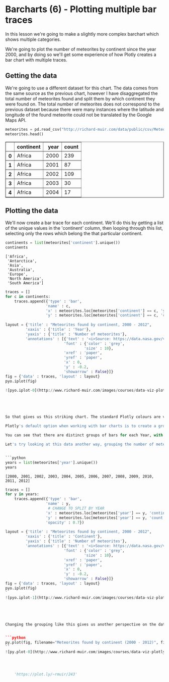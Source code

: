 
# Barcharts (6) - Plotting multiple bar traces

In this lesson we're going to make a slightly more complex barchart which shows multiple categories.

We're going to plot the number of meteorites by continent since the year 2000, and by doing so we'll get some experience of how Plotly creates a bar chart with multiple traces.






 






## Getting the data
We're going to use a different dataset for this chart. The data comes from the same source as the previous chart, however I have disaggregated the total number of meteorites found and split them by which continent they were found on. The total number of meteorites does not correspond to the previous dataset because there were many instances where the latitude and longitude of the found meteorite could not be translated by the Google Maps API.


```python
meteorites = pd.read_csv("http://richard-muir.com/data/public/csv/MeteoritesByContinent.csv", index_col = 0)
meteorites.head()
```




<div>
<table border="1" class="dataframe">
  <thead>
    <tr style="text-align: right;">
      <th></th>
      <th>continent</th>
      <th>year</th>
      <th>count</th>
    </tr>
  </thead>
  <tbody>
    <tr>
      <th>0</th>
      <td>Africa</td>
      <td>2000</td>
      <td>239</td>
    </tr>
    <tr>
      <th>1</th>
      <td>Africa</td>
      <td>2001</td>
      <td>87</td>
    </tr>
    <tr>
      <th>2</th>
      <td>Africa</td>
      <td>2002</td>
      <td>109</td>
    </tr>
    <tr>
      <th>3</th>
      <td>Africa</td>
      <td>2003</td>
      <td>30</td>
    </tr>
    <tr>
      <th>4</th>
      <td>Africa</td>
      <td>2004</td>
      <td>17</td>
    </tr>
  </tbody>
</table>
</div>



## Plotting the data

We'll now create a bar trace for each continent. We'll do this by getting a list of the unique values in the 'continent' column, then looping through this list, selecting only the rows which belong the that particular continent.


```python
continents = list(meteorites['continent'].unique())
continents
```




    ['Africa',
     'Antarctica',
     'Asia',
     'Australia',
     'Europe',
     'North America',
     'South America']




```python
traces = []
for c in continents:
    traces.append({'type' : 'bar',
                  'name' : c,
                  'x' : meteorites.loc[meteorites['continent'] == c, 'year'],
                  'y' : meteorites.loc[meteorites['continent'] == c, 'count']})
    
layout = {'title' : "Meteorites found by continent, 2000 - 2012",
         'xaxis' : {'title' : 'Year'},
         'yaxis' : {'title' : 'Number of meteorites'},
         'annotations' : [{'text' : '<i>Source: https://data.nasa.gov/view/ak9y-cwf9</i>',
                          'font' : {'color' : 'grey',
                                   'size' : 10},
                          'xref' : 'paper',
                          'yref' : 'paper',
                          'x' : 0,
                          'y' : -0.2,
                          'showarrow' : False}]}
fig = {'data' : traces, 'layout' : layout}
pyo.iplot(fig)

![pyo.iplot-0](http://www.richard-muir.com/images/courses/data-viz-plotly-python/testSection/Barcharts%20(06)%20-%20Plotting%20multiple%20bar%20traces/pyo.iplot-0.png)```





So that gives us this striking chart. The standard Plotly colours are very bright! 

Plotly's default option when working with bar charts is to create a grouped bar chart. We'll find out how to change this to a stacked or overlaid bar chart in the next lessons.

You can see that there are distinct groups of bars for each Year, with the bars in each group corresponding to a particular continent.

Let's try looking at this data another way, grouping the number of meteorites by continent rather than year. We'll also tone down those colours a little bit!


```python
years = list(meteorites['year'].unique())
years
```




    [2000, 2001, 2002, 2003, 2004, 2005, 2006, 2007, 2008, 2009, 2010, 2011, 2012]




```python
traces = []
for y in years:
    traces.append({'type' : 'bar',
                  'name' : y,
                   # CHANGE TO SPLIT BY YEAR
                  'x' : meteorites.loc[meteorites['year'] == y, 'continent'],
                  'y' : meteorites.loc[meteorites['year'] == y, 'count'],
                  'opacity' : 0.7})
    
layout = {'title' : "Meteorites found by continent, 2000 - 2012",
         'xaxis' : {'title' : 'Continent'},
         'yaxis' : {'title' : 'Number of meteorites'},
         'annotations' : [{'text' : '<i>Source: https://data.nasa.gov/view/ak9y-cwf9</i>',
                          'font' : {'color' : 'grey',
                                   'size' : 10},
                          'xref' : 'paper',
                          'yref' : 'paper',
                          'x' : 0,
                          'y' : -0.2,
                          'showarrow' : False}]}
fig = {'data' : traces, 'layout' : layout}
pyo.iplot(fig)
`
![pyo.iplot-1](http://www.richard-muir.com/images/courses/data-viz-plotly-python/testSection/Barcharts%20(06)%20-%20Plotting%20multiple%20bar%20traces/pyo.iplot-1.png)``





Changing the grouping like this gives us another perspective on the data; it shifts the focus to the differences between each year for each continent. Let's send this chart to the Plotly cloud:


```python
py.plot(fig, filename="Meteorites found by continent (2000 - 2012)", fileopt = "overwrite")
``
![py.plot-0](http://www.richard-muir.com/images/courses/data-viz-plotly-python/testSection/Barcharts%20(06)%20-%20Plotting%20multiple%20bar%20traces/py.plot-0.png)`




    'https://plot.ly/~rmuir/243'



